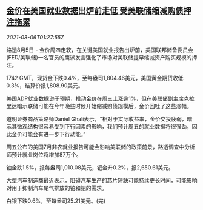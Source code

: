 <!--1628213463000-->
[金价在美国就业数据出炉前走低 受美联储缩减购债押注拖累](https://cn.reuters.com/article/global-precious-metal-drv-0806-idCNKBS2F7041)
------

<div><i>2021-08-06T01:27:55Z</i></div><p>路透8月5日 - 金价周四走软，在关键美国就业报告出炉前，美国联邦储备委员会(FED/美联储)一名官员的鹰派发言强化了市场对美联储提早缩减资产购买规模的押注。</p><p>1742 GMT，现货金下跌0.4%，至每盎司1,804.46美元，美国黄金期货收低0.3%，结算价报1,808.90美元。</p><p>美国ADP就业数据逊于预期，推动金价在周三上涨逾1%，但在美联储副主席克拉里达暗示联储可能在今年晚些时候开始缩减购债规模后，金价回吐了这些涨幅。</p><p>道明证券商品策略师Daniel Ghali表示，“相对于实际收益率，金价交投疲弱，暗示其微观结构很容易受到下行因素的影响，我们预计周五的就业数据将很强劲，因此金价可能会有进一步下行动能。”</p><p>周五公布的美国7月非农就业报告可能会影响美联储的政策前景，路透调查中分析师预计就业岗位将增加87万个。</p><p>铂金跌1.5%，报每盎司1,010.08美元，钯金升0.2%，报2,650.61美元。</p><p>大型汽车制造商最近表示，阻碍汽车生产的芯片短缺可能持续更长时间，可能影响对用于抑制汽车尾气排放的铂和钯的需求。</p><p>白银下跌0.6%，至每盎司25.21美元。(完)</p>
